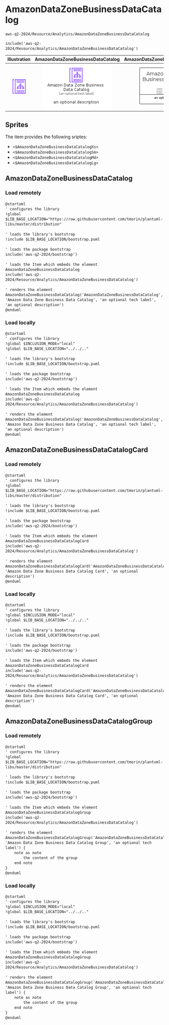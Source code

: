 # AmazonDataZoneBusinessDataCatalog


```text
aws-q2-2024/Resource/Analytics/AmazonDataZoneBusinessDataCatalog
```

```text
include('aws-q2-2024/Resource/Analytics/AmazonDataZoneBusinessDataCatalog')
```



| Illustration | AmazonDataZoneBusinessDataCatalog | AmazonDataZoneBusinessDataCatalogCard | AmazonDataZoneBusinessDataCatalogGroup |
| :---: | :---: | :---: | :---: |
| ![illustration for Illustration](../../../aws-q2-2024/Resource/Analytics/AmazonDataZoneBusinessDataCatalog.png) | ![illustration for AmazonDataZoneBusinessDataCatalog](../../../aws-q2-2024/Resource/Analytics/AmazonDataZoneBusinessDataCatalog.Local.png) | ![illustration for AmazonDataZoneBusinessDataCatalogCard](../../../aws-q2-2024/Resource/Analytics/AmazonDataZoneBusinessDataCatalogCard.Local.png) | ![illustration for AmazonDataZoneBusinessDataCatalogGroup](../../../aws-q2-2024/Resource/Analytics/AmazonDataZoneBusinessDataCatalogGroup.Local.png) |



## Sprites
The item provides the following sriptes:

- `<$AmazonDataZoneBusinessDataCatalogXs>`
- `<$AmazonDataZoneBusinessDataCatalogSm>`
- `<$AmazonDataZoneBusinessDataCatalogMd>`
- `<$AmazonDataZoneBusinessDataCatalogLg>`





## AmazonDataZoneBusinessDataCatalog

### Load remotely
```plantuml
@startuml
' configures the library
!global $LIB_BASE_LOCATION="https://raw.githubusercontent.com/tmorin/plantuml-libs/master/distribution"

' loads the library's bootstrap
!include $LIB_BASE_LOCATION/bootstrap.puml

' loads the package bootstrap
include('aws-q2-2024/bootstrap')

' loads the Item which embeds the element AmazonDataZoneBusinessDataCatalog
include('aws-q2-2024/Resource/Analytics/AmazonDataZoneBusinessDataCatalog')

' renders the element
AmazonDataZoneBusinessDataCatalog('AmazonDataZoneBusinessDataCatalog', 'Amazon Data Zone Business Data Catalog', 'an optional tech label', 'an optional description')
@enduml
```

### Load locally
```plantuml
@startuml
' configures the library
!global $INCLUSION_MODE="local"
!global $LIB_BASE_LOCATION="../../.."

' loads the library's bootstrap
!include $LIB_BASE_LOCATION/bootstrap.puml

' loads the package bootstrap
include('aws-q2-2024/bootstrap')

' loads the Item which embeds the element AmazonDataZoneBusinessDataCatalog
include('aws-q2-2024/Resource/Analytics/AmazonDataZoneBusinessDataCatalog')

' renders the element
AmazonDataZoneBusinessDataCatalog('AmazonDataZoneBusinessDataCatalog', 'Amazon Data Zone Business Data Catalog', 'an optional tech label', 'an optional description')
@enduml
```

## AmazonDataZoneBusinessDataCatalogCard

### Load remotely
```plantuml
@startuml
' configures the library
!global $LIB_BASE_LOCATION="https://raw.githubusercontent.com/tmorin/plantuml-libs/master/distribution"

' loads the library's bootstrap
!include $LIB_BASE_LOCATION/bootstrap.puml

' loads the package bootstrap
include('aws-q2-2024/bootstrap')

' loads the Item which embeds the element AmazonDataZoneBusinessDataCatalogCard
include('aws-q2-2024/Resource/Analytics/AmazonDataZoneBusinessDataCatalog')

' renders the element
AmazonDataZoneBusinessDataCatalogCard('AmazonDataZoneBusinessDataCatalogCard', 'Amazon Data Zone Business Data Catalog Card', 'an optional description')
@enduml
```

### Load locally
```plantuml
@startuml
' configures the library
!global $INCLUSION_MODE="local"
!global $LIB_BASE_LOCATION="../../.."

' loads the library's bootstrap
!include $LIB_BASE_LOCATION/bootstrap.puml

' loads the package bootstrap
include('aws-q2-2024/bootstrap')

' loads the Item which embeds the element AmazonDataZoneBusinessDataCatalogCard
include('aws-q2-2024/Resource/Analytics/AmazonDataZoneBusinessDataCatalog')

' renders the element
AmazonDataZoneBusinessDataCatalogCard('AmazonDataZoneBusinessDataCatalogCard', 'Amazon Data Zone Business Data Catalog Card', 'an optional description')
@enduml
```

## AmazonDataZoneBusinessDataCatalogGroup

### Load remotely
```plantuml
@startuml
' configures the library
!global $LIB_BASE_LOCATION="https://raw.githubusercontent.com/tmorin/plantuml-libs/master/distribution"

' loads the library's bootstrap
!include $LIB_BASE_LOCATION/bootstrap.puml

' loads the package bootstrap
include('aws-q2-2024/bootstrap')

' loads the Item which embeds the element AmazonDataZoneBusinessDataCatalogGroup
include('aws-q2-2024/Resource/Analytics/AmazonDataZoneBusinessDataCatalog')

' renders the element
AmazonDataZoneBusinessDataCatalogGroup('AmazonDataZoneBusinessDataCatalogGroup', 'Amazon Data Zone Business Data Catalog Group', 'an optional tech label') {
    note as note
        the content of the group
    end note
}
@enduml
```

### Load locally
```plantuml
@startuml
' configures the library
!global $INCLUSION_MODE="local"
!global $LIB_BASE_LOCATION="../../.."

' loads the library's bootstrap
!include $LIB_BASE_LOCATION/bootstrap.puml

' loads the package bootstrap
include('aws-q2-2024/bootstrap')

' loads the Item which embeds the element AmazonDataZoneBusinessDataCatalogGroup
include('aws-q2-2024/Resource/Analytics/AmazonDataZoneBusinessDataCatalog')

' renders the element
AmazonDataZoneBusinessDataCatalogGroup('AmazonDataZoneBusinessDataCatalogGroup', 'Amazon Data Zone Business Data Catalog Group', 'an optional tech label') {
    note as note
        the content of the group
    end note
}
@enduml
```

